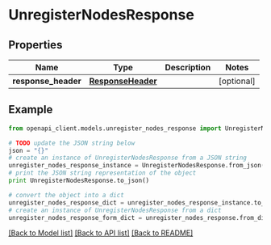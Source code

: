 # UnregisterNodesResponse


## Properties
Name | Type | Description | Notes
------------ | ------------- | ------------- | -------------
**response_header** | [**ResponseHeader**](ResponseHeader.md) |  | [optional] 

## Example

```python
from openapi_client.models.unregister_nodes_response import UnregisterNodesResponse

# TODO update the JSON string below
json = "{}"
# create an instance of UnregisterNodesResponse from a JSON string
unregister_nodes_response_instance = UnregisterNodesResponse.from_json(json)
# print the JSON string representation of the object
print UnregisterNodesResponse.to_json()

# convert the object into a dict
unregister_nodes_response_dict = unregister_nodes_response_instance.to_dict()
# create an instance of UnregisterNodesResponse from a dict
unregister_nodes_response_form_dict = unregister_nodes_response.from_dict(unregister_nodes_response_dict)
```
[[Back to Model list]](../README.md#documentation-for-models) [[Back to API list]](../README.md#documentation-for-api-endpoints) [[Back to README]](../README.md)


